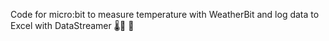 Code for micro:bit to measure temperature with WeatherBit and log data to Excel with DataStreamer 🌡🥵 🥶
